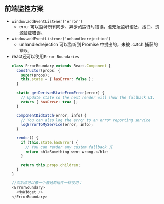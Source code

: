 ## 前端监控方案
* `window.addEventListener('error')`
  * error 可以监听所有同步、异步的运行时错误，但无法监听语法、接口、资源加载错误。
* `window.addEventListener('unhandledrejection')`
  * unhandledrejection 可以监听到 Promise 中抛出的，未被 .catch 捕获的错误。
* react还可以使用`Error Boundaries`
  ```js
  class ErrorBoundary extends React.Component {
    constructor(props) {
      super(props);
      this.state = { hasError: false };
    }

    static getDerivedStateFromError(error) {
      // Update state so the next render will show the fallback UI.
      return { hasError: true };
    }

    componentDidCatch(error, info) {
      // You can also log the error to an error reporting service
      logErrorToMyService(error, info);
    }

    render() {
      if (this.state.hasError) {
        // You can render any custom fallback UI
        return <h1>Something went wrong.</h1>;
      }

      return this.props.children; 
    }
  }

  //而后你可以像一个普通的组件一样使用：
  <ErrorBoundary>
    <MyWidget />
  </ErrorBoundary>
  ```